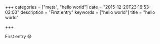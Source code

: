 +++
categories = ["meta", "hello world"]
date = "2015-12-20T23:16:53-03:00"
description = "First entry"
keywords = ["hello world"]
title = "hello world"

+++

First entry 😄
